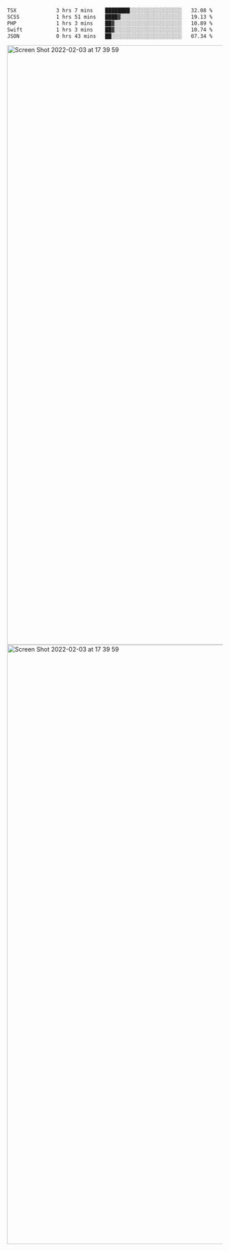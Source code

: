 <!--START_SECTION:waka-->

```txt
TSX             3 hrs 7 mins    ████████░░░░░░░░░░░░░░░░░   32.08 %
SCSS            1 hrs 51 mins   ████▓░░░░░░░░░░░░░░░░░░░░   19.13 %
PHP             1 hrs 3 mins    ██▓░░░░░░░░░░░░░░░░░░░░░░   10.89 %
Swift           1 hrs 3 mins    ██▓░░░░░░░░░░░░░░░░░░░░░░   10.74 %
JSON            0 hrs 43 mins   ██░░░░░░░░░░░░░░░░░░░░░░░   07.34 %
```

<!--END_SECTION:waka-->

<img width="1400" alt="Screen Shot 2022-02-03 at 17 39 59" src="https://user-images.githubusercontent.com/45716542/152387304-f2b60485-53a6-4f4b-a818-5cefb1b0c0ae.png">
<img width="1400" alt="Screen Shot 2022-02-03 at 17 39 59" src="https://user-images.githubusercontent.com/45716542/152387273-ea5cdf21-2a45-44da-8bef-00c1763b1d42.png">

